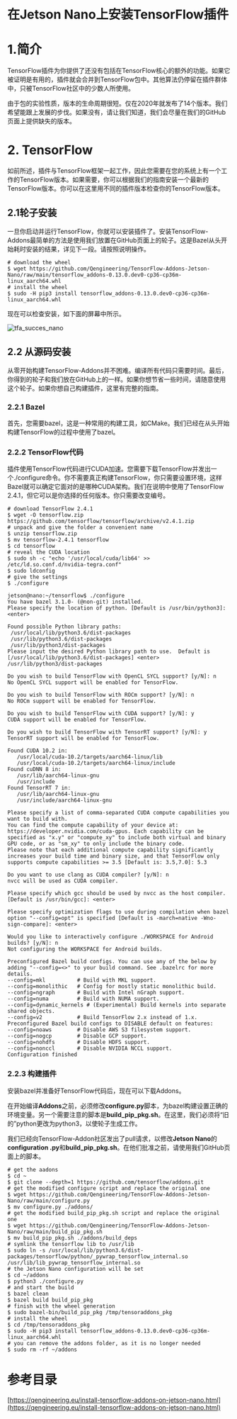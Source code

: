 # 在Jetson Nano上安装TensorFlow插件

# 1.简介

TensorFlow插件为你提供了还没有包括在TensorFlow核心的额外的功能。如果它被证明是有用的，插件就会合并到TensorFlow包中。其他算法仍停留在插件群体中，只被TensorFlow社区中的少数人所使用。

由于包的实验性质，版本的生命周期很短。仅在2020年就发布了14个版本。我们希望能跟上发展的步伐。如果没有，请让我们知道，我们会尽量在我们的GitHub页面上提供缺失的版本。

# 2. TensorFlow

如前所述，插件与TensorFlow框架一起工作，因此您需要在您的系统上有一个工作的TensorFlow版本。如果需要，你可以根据我们的指南安装一个最新的TensorFlow版本。你可以在这里用不同的插件版本检查你的TensorFlow版本。

## 2.1轮子安装

一旦你启动并运行TensorFlow，你就可以安装插件了。安装TensorFlow-Addons最简单的方法是使用我们放置在GitHub页面上的轮子。这是Bazel从头开始耗时安装的结果，详见下一段。请按照说明操作。

```shell
# download the wheel
$ wget https://github.com/Qengineering/TensorFlow-Addons-Jetson-Nano/raw/main/tensorflow_addons-0.13.0.dev0-cp36-cp36m-linux_aarch64.whl
# install the wheel
$ sudo -H pip3 install tensorflow_addons-0.13.0.dev0-cp36-cp36m-linux_aarch64.whl
```

现在可以检查安装，如下面的屏幕中所示。

![tfa_succes_nano](https://qengineering.eu/images/tfa_succes_nano.webp)

## 2.2 从源码安装

从零开始构建TensorFlow-Addons并不困难。编译所有代码只需要时间。最后，你得到的轮子和我们放在GitHub上的一样。如果你想节省一些时间，请随意使用这个轮子。如果你想自己构建插件，这里有完整的指南。

### 2.2.1 Bazel

首先，您需要bazel，这是一种常用的构建工具，如CMake。我们已经在从头开始构建TensorFlow的过程中使用了bazel。

### 2.2.2 TensorFlow代码

插件使用TensorFlow代码进行CUDA加速。您需要下载TensorFlow并发出一个./configure命令。你不需要真正构建TensorFlow，你只需要设置环境，这样Bazel就可以确定它面对的是哪种CUDA架构。我们在说明中使用了TensorFlow 2.4.1，但它可以是你选择的任何版本。你只需要改变编号。

```shell
# download TensorFlow 2.4.1
$ wget -O tensorflow.zip https://github.com/tensorflow/tensorflow/archive/v2.4.1.zip
# unpack and give the folder a convenient name
$ unzip tensorflow.zip
$ mv tensorflow-2.4.1 tensorflow
$ cd tensorflow
# reveal the CUDA location
$ sudo sh -c "echo '/usr/local/cuda/lib64' >> /etc/ld.so.conf.d/nvidia-tegra.conf"
$ sudo ldconfig
# give the settings
$ ./configure
```

```shell
jetson@nano:~/tensorflow$ ./configure
You have bazel 3.1.0- (@non-git) installed.
Please specify the location of python. [Default is /usr/bin/python3]: <enter>

Found possible Python library paths:
 /usr/local/lib/python3.6/dist-packages
 /usr/lib/python3.6/dist-packages
 /usr/lib/python3/dist-packages
Please input the desired Python library path to use.  Default is [/usr/local/lib/python3.6/dist-packages] <enter>
/usr/lib/python3/dist-packages

Do you wish to build TensorFlow with OpenCL SYCL support? [y/N]: n
No OpenCL SYCL support will be enabled for TensorFlow.

Do you wish to build TensorFlow with ROCm support? [y/N]: n
No ROCm support will be enabled for TensorFlow.

Do you wish to build TensorFlow with CUDA support? [y/N]: y
CUDA support will be enabled for TensorFlow.

Do you wish to build TensorFlow with TensorRT support? [y/N]: y
TensorRT support will be enabled for TensorFlow.

Found CUDA 10.2 in:
   /usr/local/cuda-10.2/targets/aarch64-linux/lib
   /usr/local/cuda-10.2/targets/aarch64-linux/include
Found cuDNN 8 in:
   /usr/lib/aarch64-linux-gnu
   /usr/include
Found TensorRT 7 in:
   /usr/lib/aarch64-linux-gnu
   /usr/include/aarch64-linux-gnu

Please specify a list of comma-separated CUDA compute capabilities you want to build with.
You can find the compute capability of your device at: https://developer.nvidia.com/cuda-gpus. Each capability can be specified as "x.y" or "compute_xy" to include both virtual and binary GPU code, or as "sm_xy" to only include the binary code.
Please note that each additional compute capability significantly increases your build time and binary size, and that TensorFlow only supports compute capabilities >= 3.5 [Default is: 3.5,7.0]: 5.3

Do you want to use clang as CUDA compiler? [y/N]: n
nvcc will be used as CUDA compiler.

Please specify which gcc should be used by nvcc as the host compiler. [Default is /usr/bin/gcc]: <enter>

Please specify optimization flags to use during compilation when bazel option "--config=opt" is specified [Default is -march=native -Wno-sign-compare]: <enter>

Would you like to interactively configure ./WORKSPACE for Android builds? [y/N]: n
Not configuring the WORKSPACE for Android builds.

Preconfigured Bazel build configs. You can use any of the below by adding "--config=<>" to your build command. See .bazelrc for more details.
--config=mkl          # Build with MKL support.
--config=monolithic   # Config for mostly static monolithic build.
--config=ngraph       # Build with Intel nGraph support.
--config=numa         # Build with NUMA support.
--config=dynamic_kernels # (Experimental) Build kernels into separate shared objects.
--config=v2           # Build TensorFlow 2.x instead of 1.x.
Preconfigured Bazel build configs to DISABLE default on features:
--config=noaws        # Disable AWS S3 filesystem support.
--config=nogcp        # Disable GCP support.
--config=nohdfs       # Disable HDFS support.
--config=nonccl       # Disable NVIDIA NCCL support.
Configuration finished
```

### 2.2.3 构建插件

安装bazel并准备好TensorFlow代码后，现在可以下载Addons。

在开始编译**Addons**之前，必须修改**configure.py**脚本，为bazel构建设置正确的环境变量。另一个需要注意的脚本是**build_pip_pkg.sh**。在这里，我们必须将“旧的”python更改为python3，以使轮子生成工作。

我们已经向TensorFlow-Addon社区发出了pull请求，以修改**Jetson Nano**的**configuration .py**和**build_pip_pkg.sh**。在他们批准之前，请使用我们GitHub页面上的脚本。

```shell
# get the aadons
$ cd ~
$ git clone --depth=1 https://github.com/tensorflow/addons.git
# get the modified configure script and replace the original one
$ wget https://github.com/Qengineering/TensorFlow-Addons-Jetson-Nano/raw/main/configure.py
$ mv configure.py ./addons/
# get the modified build_pip_pkg.sh script and replace the original one
$ wget https://github.com/Qengineering/TensorFlow-Addons-Jetson-Nano/raw/main/build_pip_pkg.sh
$ mv build_pip_pkg.sh ./addons/build_deps
# symlink the tensorflow lib to /usr/lib
$ sudo ln -s /usr/local/lib/python3.6/dist-packages/tensorflow/python/_pywrap_tensorflow_internal.so /usr/lib/lib_pywrap_tensorflow_internal.so
# the Jetson Nano configuration will be set
$ cd ~/addons
$ python3 ./configure.py
# and start the build
$ bazel clean
$ bazel build build_pip_pkg
# finish with the wheel generation
$ sudo bazel-bin/build_pip_pkg /tmp/tensoraddons_pkg
# install the wheel
$ cd /tmp/tensoraddons_pkg
$ sudo -H pip3 install tensorflow_addons-0.13.0.dev0-cp36-cp36m-linux_aarch64.whl
# you can remove the addons folder, as it is no longer needed
$ sudo rm -rf ~/addons
```

# 参考目录

[https://qengineering.eu/install-tensorflow-addons-on-jetson-nano.html](https://qengineering.eu/install-tensorflow-addons-on-jetson-nano.html)